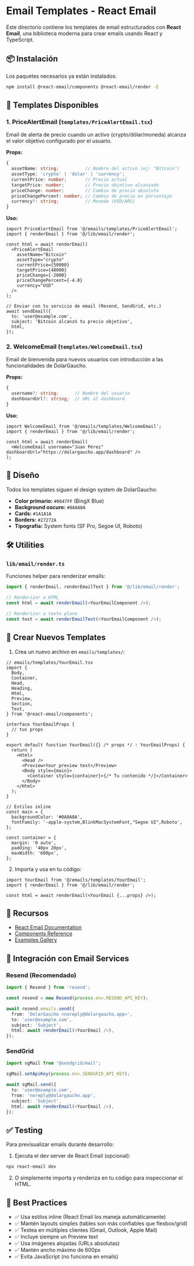 # Email Templates - React Email

Este directorio contiene los templates de email estructurados con **React Email**, una biblioteca moderna para crear emails usando React y TypeScript.

## 📦 Instalación

Los paquetes necesarios ya están instalados:

```bash
npm install @react-email/components @react-email/render -E
```

## 📧 Templates Disponibles

### 1. PriceAlertEmail (`templates/PriceAlertEmail.tsx`)

Email de alerta de precio cuando un activo (crypto/dólar/moneda) alcanza el valor objetivo configurado por el usuario.

**Props:**

```typescript
{
  assetName: string;          // Nombre del activo (ej: "Bitcoin")
  assetType: 'crypto' | 'dolar' | 'currency';
  currentPrice: number;       // Precio actual
  targetPrice: number;        // Precio objetivo alcanzado
  priceChange: number;        // Cambio de precio absoluto
  priceChangePercent: number; // Cambio de precio en porcentaje
  currency?: string;          // Moneda (USD/ARS)
}
```

**Uso:**

```tsx
import PriceAlertEmail from '@/emails/templates/PriceAlertEmail';
import { renderEmail } from '@/lib/email/render';

const html = await renderEmail(
  <PriceAlertEmail
    assetName="Bitcoin"
    assetType="crypto"
    currentPrice={50000}
    targetPrice={48000}
    priceChange={-2000}
    priceChangePercent={-4.0}
    currency="USD"
  />
);

// Enviar con tu servicio de email (Resend, SendGrid, etc.)
await sendEmail({
  to: 'user@example.com',
  subject: 'Bitcoin alcanzó tu precio objetivo',
  html,
});
```

### 2. WelcomeEmail (`templates/WelcomeEmail.tsx`)

Email de bienvenida para nuevos usuarios con introducción a las funcionalidades de DolarGaucho.

**Props:**

```typescript
{
  username?: string;      // Nombre del usuario
  dashboardUrl?: string;  // URL al dashboard
}
```

**Uso:**

```tsx
import WelcomeEmail from '@/emails/templates/WelcomeEmail';
import { renderEmail } from '@/lib/email/render';

const html = await renderEmail(
  <WelcomeEmail username="Juan Pérez" dashboardUrl="https://dolargaucho.app/dashboard" />
);
```

## 🎨 Diseño

Todos los templates siguen el design system de DolarGaucho:

- **Color primario:** `#0047FF` (BingX Blue)
- **Background oscuro:** `#0A0A0A`
- **Cards:** `#1A1A1A`
- **Borders:** `#27272A`
- **Tipografía:** System fonts (SF Pro, Segoe UI, Roboto)

## 🛠️ Utilities

### `lib/email/render.ts`

Funciones helper para renderizar emails:

```typescript
import { renderEmail, renderEmailText } from '@/lib/email/render';

// Renderizar a HTML
const html = await renderEmail(<YourEmailComponent />);

// Renderizar a texto plano
const text = await renderEmailText(<YourEmailComponent />);
```

## 📝 Crear Nuevos Templates

1. Crea un nuevo archivo en `emails/templates/`:

```tsx
// emails/templates/YourEmail.tsx
import {
  Body,
  Container,
  Head,
  Heading,
  Html,
  Preview,
  Section,
  Text,
} from '@react-email/components';

interface YourEmailProps {
  // tus props
}

export default function YourEmail({} /* props */ : YourEmailProps) {
  return (
    <Html>
      <Head />
      <Preview>Your preview text</Preview>
      <Body style={main}>
        <Container style={container}>{/* Tu contenido */}</Container>
      </Body>
    </Html>
  );
}

// Estilos inline
const main = {
  backgroundColor: '#0A0A0A',
  fontFamily: '-apple-system,BlinkMacSystemFont,"Segoe UI",Roboto',
};

const container = {
  margin: '0 auto',
  padding: '40px 20px',
  maxWidth: '600px',
};
```

2. Importa y usa en tu código:

```tsx
import YourEmail from '@/emails/templates/YourEmail';
import { renderEmail } from '@/lib/email/render';

const html = await renderEmail(<YourEmail {...props} />);
```

## 🔗 Recursos

- [React Email Documentation](https://react.email/docs/introduction)
- [Components Reference](https://react.email/docs/components)
- [Examples Gallery](https://react.email/examples)

## 📧 Integración con Email Services

### Resend (Recomendado)

```typescript
import { Resend } from 'resend';

const resend = new Resend(process.env.RESEND_API_KEY);

await resend.emails.send({
  from: 'DolarGaucho <noreply@dolargaucho.app>',
  to: 'user@example.com',
  subject: 'Subject',
  html: await renderEmail(<YourEmail />),
});
```

### SendGrid

```typescript
import sgMail from '@sendgrid/mail';

sgMail.setApiKey(process.env.SENDGRID_API_KEY);

await sgMail.send({
  to: 'user@example.com',
  from: 'noreply@dolargaucho.app',
  subject: 'Subject',
  html: await renderEmail(<YourEmail />),
});
```

## ✅ Testing

Para previsualizar emails durante desarrollo:

1. Ejecuta el dev server de React Email (opcional):

```bash
npx react-email dev
```

2. O simplemente importa y renderiza en tu código para inspeccionar el HTML.

## 🎯 Best Practices

- ✅ Usa estilos inline (React Email los maneja automáticamente)
- ✅ Mantén layouts simples (tables son más confiables que flexbox/grid)
- ✅ Testea en múltiples clientes (Gmail, Outlook, Apple Mail)
- ✅ Incluye siempre un Preview text
- ✅ Usa imágenes alojadas (URLs absolutas)
- ✅ Mantén ancho máximo de 600px
- ✅ Evita JavaScript (no funciona en emails)
